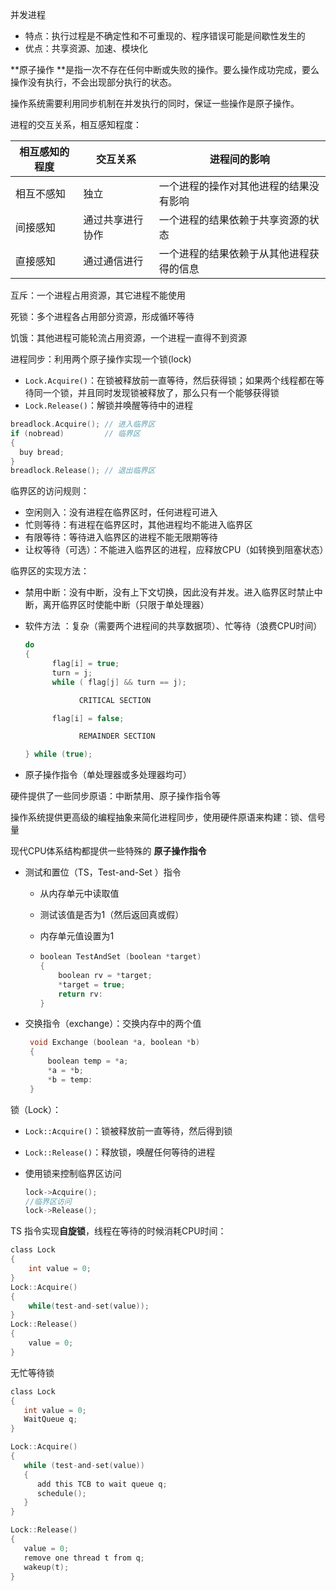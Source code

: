 并发进程

- 特点：执行过程是不确定性和不可重现的、程序错误可能是间歇性发生的
- 优点：共享资源、加速、模块化



**原子操作 **是指一次不存在任何中断或失败的操作。要么操作成功完成，要么操作没有执行，不会出现部分执行的状态。

操作系统需要利用同步机制在并发执行的同时，保证一些操作是原子操作。



进程的交互关系，相互感知程度：

| 相互感知的程度 | 交互关系         | 进程间的影响                             |
| -------------- | ---------------- | ---------------------------------------- |
| 相互不感知     | 独立             | 一个进程的操作对其他进程的结果没有影响   |
| 间接感知       | 通过共享进行协作 | 一个进程的结果依赖于共享资源的状态       |
| 直接感知       | 通过通信进行     | 一个进程的结果依赖于从其他进程获得的信息 |



互斥：一个进程占用资源，其它进程不能使用

死锁：多个进程各占用部分资源，形成循环等待

饥饿：其他进程可能轮流占用资源，一个进程一直得不到资源



进程同步：利用两个原子操作实现一个锁(lock)

- `Lock.Acquire()`：在锁被释放前一直等待，然后获得锁；如果两个线程都在等待同一个锁，并且同时发现锁被释放了，那么只有一个能够获得锁
- `Lock.Release()`：解锁并唤醒等待中的进程

```c
breadlock.Acquire(); // 进入临界区
if (nobread)         // 临界区
{
  buy bread;
}
breadlock.Release(); // 退出临界区
```



临界区的访问规则：

- 空闲则入：没有进程在临界区时，任何进程可进入
- 忙则等待：有进程在临界区时，其他进程均不能进入临界区
- 有限等待：等待进入临界区的进程不能无限期等待
- 让权等待（可选）：不能进入临界区的进程，应释放CPU（如转换到阻塞状态）



临界区的实现方法：

- 禁用中断：没有中断，没有上下文切换，因此没有并发。进入临界区时禁止中断，离开临界区时使能中断（只限于单处理器）

- 软件方法 ：复杂（需要两个进程间的共享数据项）、忙等待（浪费CPU时间）

  ```c
  do 
  {
        flag[i] = true;
        turn = j;
        while ( flag[j] && turn == j);
  
              CRITICAL SECTION
  
        flag[i] = false;
  
              REMAINDER SECTION
  
  } while (true);
  ```

- 原子操作指令（单处理器或多处理器均可）



硬件提供了一些同步原语：中断禁用、原子操作指令等

操作系统提供更高级的编程抽象来简化进程同步，使用硬件原语来构建：锁、信号量



现代CPU体系结构都提供一些特殊的 **原子操作指令**

- 测试和置位（TS，Test-and-Set ）指令
  - 从内存单元中读取值
  
  - 测试该值是否为1（然后返回真或假）

  - 内存单元值设置为1
  
  - ```c
    boolean TestAndSet (boolean *target)
    {
        boolean rv = *target;
        *target = true;
        return rv:
    }
    ```
  
- 交换指令（exchange）：交换内存中的两个值

  ```c
   void Exchange (boolean *a, boolean *b)
   {
       boolean temp = *a;
       *a = *b;
       *b = temp:
   }
  ```




锁（Lock）：

- `Lock::Acquire()`：锁被释放前一直等待，然后得到锁
- `Lock::Release()`：释放锁，唤醒任何等待的进程

- 使用锁来控制临界区访问

  ```c
  lock->Acquire();
  //临界区访问
  lock->Release();
  ```



TS 指令实现**自旋锁**，线程在等待的时候消耗CPU时间：

```c
class Lock 
{
	int value = 0;
}
Lock::Acquire() 
{
    while(test-and-set(value));
}
Lock::Release() 
{
    value = 0;
}
```



无忙等待锁

```c
class Lock 
{
   int value = 0;
   WaitQueue q;
}

Lock::Acquire() 
{
   while (test-and-set(value)) 
   {
      add this TCB to wait queue q;
      schedule();
   }
}

Lock::Release() 
{
   value = 0;
   remove one thread t from q;
   wakeup(t);
}
```




